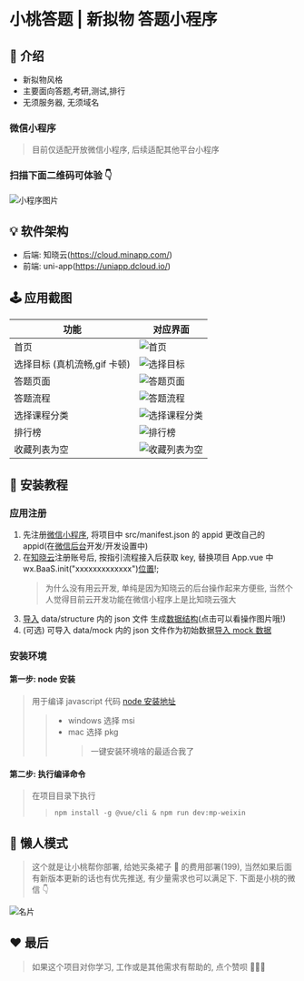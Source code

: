 # 小桃答题 | 新拟物 答题小程序

## 📑 介绍

- 新拟物风格
- 主要面向答题,考研,测试,排行
- 无须服务器, 无须域名

### 微信小程序

> 目前仅适配开放微信小程序, 后续适配其他平台小程序

### 扫描下面二维码可体验 👇

![小程序图片](http://cdn.sunway.xyz/uPic/gh_854c604dd8f8_258.jpg)

## 💡 软件架构

- 后端: 知晓云(https://cloud.minapp.com/)
- 前端: uni-app(https://uniapp.dcloud.io/)

## 🕹 应用截图

| 功能                         | 对应界面                                                        |
| ---------------------------- | --------------------------------------------------------------- |
| 首页                         | ![首页](https://i1.100024.xyz/i/2020/06/23/10srgrx.png)         |
| 选择目标 (真机流畅,gif 卡顿) | ![选择目标](https://i1.100024.xyz/i/2020/06/23/10st947.gif)     |
| 答题页面                     | ![答题页面](https://i1.100024.xyz/i/2020/06/23/10srb9r.png)     |
| 答题流程                     | ![答题流程](https://i1.100024.xyz/i/2020/06/23/10squuk.gif)     |
| 选择课程分类                 | ![选择课程分类](https://i1.100024.xyz/i/2020/06/23/10sr6dh.png) |
| 排行榜                       | ![排行榜](https://i1.100024.xyz/i/2020/06/23/10sr8h2.png)       |
| 收藏列表为空                 | ![收藏列表为空](https://i1.100024.xyz/i/2020/06/23/10sr7qo.png) |

## 🚀 安装教程

### 应用注册

1. 先注册[微信小程序](https://mp.weixin.qq.com/), 将项目中 src/manifest.json 的 appid 更改自己的 appid(在[微信后台](https://mp.weixin.qq.com/)开发/开发设置中)
2. 在[知晓云](https://cloud.minapp.com/dashboard)注册账号后, 按指引流程接入后获取 key, 替换项目 App.vue 中 wx.BaaS.init("xxxxxxxxxxxxx")[位置](https://i1.100024.xyz/i/2020/06/24/fna10y.png)!;
   > 为什么没有用云开发, 单纯是因为知晓云的后台操作起来方便些, 当然个人觉得目前云开发功能在微信小程序上是比知晓云强大
3. [导入](https://i1.100024.xyz/i/2020/06/24/fhdtwz.jpg) data/structure 内的 json 文件 生成[数据结构](https://i1.100024.xyz/i/2020/06/24/fhdps9.jpg)(点击可以看操作图片哦!)
4. (可选) 可导入 data/mock 内的 json 文件作为初始数据[导入 mock 数据](https://i1.100024.xyz/i/2020/06/24/fhe41h.png)

### 安装环境

#### 第一步: node 安装

> 用于编译 javascript 代码
> [node 安装地址](https://nodejs.org/zh-cn/download/)
>
> > - windows 选择 msi
> > - mac 选择 pkg
> >   > 一键安装环境啥的最适合我了

#### 第二步: 执行编译命令

> 在项目目录下执行
>
> > `npm install -g @vue/cli & npm run dev:mp-weixin`

## 🧰 懒人模式

> 这个就是让小桃帮你部署, 给她买条裙子 👗 的费用部署(199), 当然如果后面有新版本更新的话也有优先推送, 有少量需求也可以满足下. 下面是小桃的微信 👇

![名片](https://i1.100024.xyz/i/2020/06/23/10mhcbf.png)

## ❤️ 最后

> 如果这个项目对你学习, 工作或是其他需求有帮助的, 点个赞呗 💃💃💃
